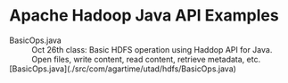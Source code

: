 Apache Hadoop Java API Examples
===============================

<dl>
  <dt>BasicOps.java</dt>
  <dd>Oct 26th class: Basic HDFS operation using Haddop API for Java. Open files, write content, read content, retrieve metadata, etc.</dd>
  [BasicOps.java](./src/com/agartime/utad/hdfs/BasicOps.java)
</dl>




